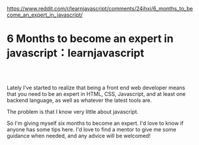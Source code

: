 <a href="https://www.reddit.com/r/learnjavascript/comments/24ihxj/6_months_to_become_an_expert_in_javascript/">https://www.reddit.com/r/learnjavascript/comments/24ihxj/6_months_to_become_an_expert_in_javascript/</a><div id="articleHeader"><h1>6 Months to become an expert in javascript：learnjavascript</h1></div><br /><br /><div><div><p>Lately I've started to realize that being a front end web developer means that you need to be an expert in HTML, CSS, Javascript, and at least one backend language, as well as whatever the latest tools are. </p>

<p>The problem is that I know very little about javascript.</p>

<p>So I'm giving myself six months to become an expert. I'd love to know if anyone has some tips here. I'd love to find a mentor to give me some guidance when needed, and any advice will be welcomed!</p>
</div>
</div>